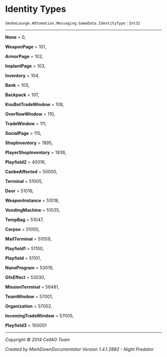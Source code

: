# Identity Types #
`SmokeLounge.AOtomation.Messaging.GameData.IdentityType`   : `Int32`  

----------


**None** = 0,

**WeaponPage** = 101,

**ArmorPage** = 102,

**ImplantPage** = 103,

**Inventory** = 104,

**Bank** = 105,

**Backpack** = 107,

**KnuBotTradeWindow** = 108,

**OverflowWindow** = 110,

**TradeWindow** = 111,

**SocialPage** = 115,

**ShopInventory** = 1895,

**PlayerShopInventory** = 1936,

**Playfield2** = 40016,

**CanbeAffected** = 50000,

**Terminal** = 51005,

**Door** = 51016,

**WeaponInstance** = 51018,

**VendingMachine** = 51035,

**TempBag** = 51047,

**Corpse** = 51050,

**MailTerminal** = 51059,

**Playfield1** = 51100,

**Playfield** = 51101,

**NanoProgram** = 53019,

**GfxEffect** = 53030,

**MissionTerminal** = 56481,

**TeamWindow** = 57001,

**Organization** = 57002,

**IncomingTradeWindow** = 57005,

**Playfield3** = 100001


----------

*Copyright © 2014 CellAO Team*

*Created by MarkDownDocumentator Version 1.4.1.2882 - Night Predator*


